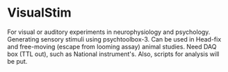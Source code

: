 # VisualStim
For visual or auditory experiments in neurophysiology and psychology. Generating sensory stimuli using psychtoolbox-3. Can be used in Head-fix and free-moving (escape from looming assay) animal studies. Need DAQ box (TTL out), such as National instrument's.
Also, scripts for analysis will be put.
